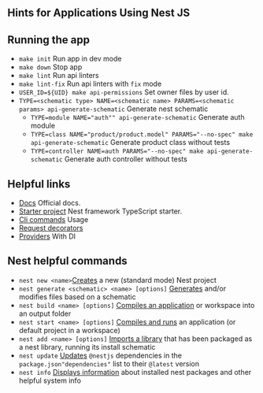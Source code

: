 ## Hints for Applications Using Nest JS

## Running the app
* `make init` Run app in dev mode
* `make down` Stop app
* `make lint` Run api linters
* `make lint-fix` Run api linters with `fix` mode
* `USER_ID=${UID} make api-permissions` Set owner files by user id.
* `TYPE=<schematic type> NAME=<schematic name> PARAMS=<schematic params> api-generate-schematic` Generate nest schematic
  * `TYPE=module NAME="auth"" api-generate-schematic` Generate auth module
  * `TYPE=class NAME="product/product.model" PARAMS="--no-spec" make api-generate-schematic` Generate product class without tests
  * `TYPE=controller NAME=auth PARAMS="--no-spec" make api-generate-schematic` Generate auth controller without tests

## Helpful links
* [Docs][101] Official docs.
* [Starter project][102] Nest framework TypeScript starter.
* [Cli commands][103] Usage
* [Request decorators][104]
* [Providers][105] With DI

## Nest helpful commands
* `nest new <name>`[Creates][201] a new (standard mode) Nest project
* `nest generate <schematic> <name> [options]` [Generates][202] and/or modifies files based on a schematic
* `nest build <name> [options]` [Compiles an application][203] or workspace into an output folder
* `nest start <name> [options]` [Compiles and runs][204] an application (or default project in a workspace)
* `nest add <name> [options]` [Imports a library][205] that has been packaged as a nest library, running its install schematic
* `nest update` [Updates][206] `@nestjs` dependencies in the `package.json"dependencies"` list to their `@latest` version
* `nest info` [Displays information][207] about installed nest packages and other helpful system info

[101]: https://docs.nestjs.com/
[102]: https://github.com/nestjs/typescript-starter
[103]: https://docs.nestjs.com/cli/usages
[104]: https://docs.nestjs.com/controllers#request-object
[105]: https://docs.nestjs.com/providers

[201]: https://docs.nestjs.com/cli/usages#nest-new
[202]: https://docs.nestjs.com/cli/usages#nest-generate
[203]: https://docs.nestjs.com/cli/usages#nest-build
[204]: https://docs.nestjs.com/cli/usages#nest-start
[205]: https://docs.nestjs.com/cli/usages#nest-add
[206]: https://docs.nestjs.com/cli/usages#nest-update
[207]: https://docs.nestjs.com/cli/usages#nest-info
